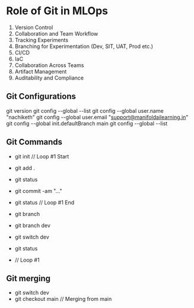 # Role of Git in MLOps

1. Version Control
2. Collaboration and Team Workflow
3. Tracking Experiments
4. Branching for Experimentation (Dev, SIT, UAT, Prod etc.)
5. CI/CD
6. IaC
7. Collaboration Across Teams
8. Artifact Management
9. Auditability and Compliance

## Git Configurations

git version
git config --global --list
git config --global user.name "nachiketh"
git config --global user.email "support@manifoldailearning.in"
git config --global init.defaultBranch main
git config --global --list

## Git Commands

- git init
// Loop #1 Start
- git add .
- git status
- git commit -am "..."
- git status
// Loop #1 End

- git branch
- git branch dev
- git switch dev
- git status
- // Loop #1

## Git merging

- git switch dev
- git checkout main // Merging from main
